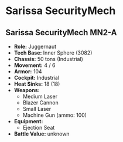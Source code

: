 # Sarissa SecurityMech
## Sarissa SecurityMech MN2-A
- **Role:** Juggernaut
- **Tech Base:** Inner Sphere (3082)
- **Chassis:** 50 tons (Industrial)
- **Movement:** 4 / 6
- **Armor:** 104
- **Cockpit:** Industrial
- **Heat Sinks:** 18 (18)
- **Weapons:**
  - Medium Laser
  - Blazer Cannon
  - Small Laser
  - Machine Gun (ammo: 100)
- **Equipment:**
  - Ejection Seat
- **Battle Value:** unknown

